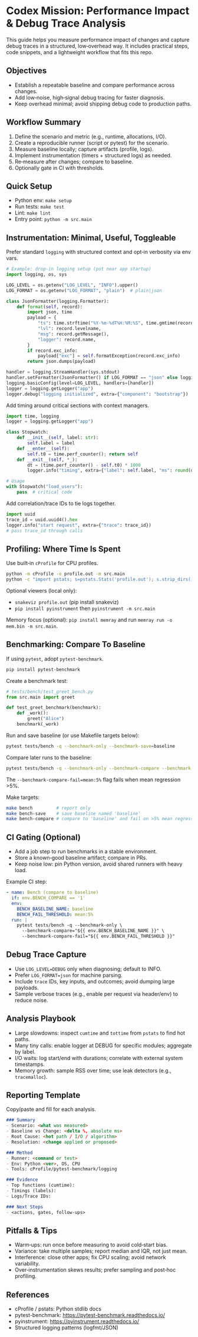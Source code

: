 # Codex Mission: Performance Impact & Debug Trace Analysis

This guide helps you measure performance impact of changes and capture debug traces in a structured, low‑overhead way. It includes practical steps, code snippets, and a lightweight workflow that fits this repo.

## Objectives

- Establish a repeatable baseline and compare performance across changes.
- Add low‑noise, high‑signal debug tracing for faster diagnosis.
- Keep overhead minimal; avoid shipping debug code to production paths.

## Workflow Summary

1. Define the scenario and metric (e.g., runtime, allocations, I/O).
2. Create a reproducible runner (script or pytest) for the scenario.
3. Measure baseline locally; capture artifacts (profile, logs).
4. Implement instrumentation (timers + structured logs) as needed.
5. Re‑measure after changes; compare to baseline.
6. Optionally gate in CI with thresholds.

## Quick Setup

- Python env: `make setup`
- Run tests: `make test`
- Lint: `make lint`
- Entry point: `python -m src.main`

## Instrumentation: Minimal, Useful, Toggleable

Prefer standard `logging` with structured context and opt‑in verbosity via env vars.

```python
# Example: drop-in logging setup (put near app startup)
import logging, os, sys

LOG_LEVEL = os.getenv("LOG_LEVEL", "INFO").upper()
LOG_FORMAT = os.getenv("LOG_FORMAT", "plain")  # plain|json

class JsonFormatter(logging.Formatter):
    def format(self, record):
        import json, time
        payload = {
            "ts": time.strftime("%Y-%m-%dT%H:%M:%S", time.gmtime(record.created)),
            "lvl": record.levelname,
            "msg": record.getMessage(),
            "logger": record.name,
        }
        if record.exc_info:
            payload["exc"] = self.formatException(record.exc_info)
        return json.dumps(payload)

handler = logging.StreamHandler(sys.stdout)
handler.setFormatter(JsonFormatter() if LOG_FORMAT == "json" else logging.Formatter("[%(levelname)s] %(message)s"))
logging.basicConfig(level=LOG_LEVEL, handlers=[handler])
logger = logging.getLogger("app")
logger.debug("logging initialized", extra={"component": "bootstrap"})
```

Add timing around critical sections with context managers.

```python
import time, logging
logger = logging.getLogger("app")

class Stopwatch:
    def __init__(self, label: str):
        self.label = label
    def __enter__(self):
        self.t0 = time.perf_counter(); return self
    def __exit__(self, *_):
        dt = (time.perf_counter() - self.t0) * 1000
        logger.info("timing", extra={"label": self.label, "ms": round(dt, 3)})

# Usage
with Stopwatch("load_users"):
    pass  # critical code
```

Add correlation/trace IDs to tie logs together.

```python
import uuid
trace_id = uuid.uuid4().hex
logger.info("start request", extra={"trace": trace_id})
# pass trace_id through calls
```

## Profiling: Where Time Is Spent

Use built‑in `cProfile` for CPU profiles.

```bash
python -m cProfile -o profile.out -m src.main
python -c "import pstats; s=pstats.Stats('profile.out'); s.strip_dirs().sort_stats('cumtime').print_stats(25)"
```

Optional viewers (local only):
- `snakeviz profile.out` (pip install snakeviz)
- `pip install pyinstrument` then `pyinstrument -m src.main`

Memory focus (optional): `pip install memray` and run `memray run -o mem.bin -m src.main`.

## Benchmarking: Compare To Baseline

If using `pytest`, adopt `pytest-benchmark`.

```bash
pip install pytest-benchmark
```

Create a benchmark test:

```python
# tests/bench/test_greet_bench.py
from src.main import greet

def test_greet_benchmark(benchmark):
    def _work():
        greet("Alice")
    benchmark(_work)
```

Run and save baseline (or use Makefile targets below):

```bash
pytest tests/bench -q --benchmark-only --benchmark-save=baseline
```

Compare later runs to the baseline:

```bash
pytest tests/bench -q --benchmark-only --benchmark-compare --benchmark-compare-fail=mean:5%
```

The `--benchmark-compare-fail=mean:5%` flag fails when mean regression >5%.

Make targets:

```bash
make bench         # report only
make bench-save    # save baseline named 'baseline'
make bench-compare # compare to 'baseline' and fail on >5% mean regression
```

## CI Gating (Optional)

- Add a job step to run benchmarks in a stable environment.
- Store a known‑good baseline artifact; compare in PRs.
- Keep noise low: pin Python version, avoid shared runners with heavy load.

Example CI step:

```yaml
- name: Bench (compare to baseline)
  if: env.BENCH_COMPARE == '1'
  env:
    BENCH_BASELINE_NAME: baseline
    BENCH_FAIL_THRESHOLD: mean:5%
  run: |
    pytest tests/bench -q --benchmark-only \
      --benchmark-compare="${{ env.BENCH_BASELINE_NAME }}" \
      --benchmark-compare-fail="${{ env.BENCH_FAIL_THRESHOLD }}"
```

## Debug Trace Capture

- Use `LOG_LEVEL=DEBUG` only when diagnosing; default to INFO.
- Prefer `LOG_FORMAT=json` for machine parsing.
- Include `trace` IDs, key inputs, and outcomes; avoid dumping large payloads.
- Sample verbose traces (e.g., enable per request via header/env) to reduce noise.

## Analysis Playbook

- Large slowdowns: inspect `cumtime` and `tottime` from `pstats` to find hot paths.
- Many tiny calls: enable logger at DEBUG for specific modules; aggregate by label.
- I/O waits: log start/end with durations; correlate with external system timestamps.
- Memory growth: sample RSS over time; use leak detectors (e.g., `tracemalloc`).

## Reporting Template

Copy/paste and fill for each analysis.

```md
### Summary
- Scenario: <what was measured>
- Baseline vs Change: <delta %, absolute ms>
- Root Cause: <hot path / I/O / algorithm>
- Resolution: <change applied or proposed>

### Method
- Runner: <command or test>
- Env: Python <ver>, OS, CPU
- Tools: cProfile/pytest-benchmark/logging

### Evidence
- Top functions (cumtime):
- Timings (labels):
- Logs/Trace IDs:

### Next Steps
- <actions, gates, follow-ups>
```

## Pitfalls & Tips

- Warm‑ups: run once before measuring to avoid cold‑start bias.
- Variance: take multiple samples; report median and IQR, not just mean.
- Interference: close other apps; fix CPU scaling; avoid network variability.
- Over‑instrumentation skews results; prefer sampling and post‑hoc profiling.

## References

- cProfile / pstats: Python stdlib docs
- pytest-benchmark: https://pytest-benchmark.readthedocs.io/
- pyinstrument: https://pyinstrument.readthedocs.io/
- Structured logging patterns (logfmt/JSON)

